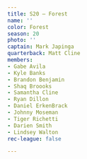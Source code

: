 ```yaml
---
title: S20 – Forest
name: ''
color: Forest
season: 20
photo: ''
captain: Mark Japinga
quarterback: Matt Cline
members:
- Gabe Avila
- Kyle Banks
- Brandon Benjamin
- Shaq Broooks
- Samantha Cline
- Ryan Dillon
- Daniel ErkenBrack
- Johnny Moseman
- Tiger Richetti
- Darien Smith
- Lindsey Walton
rec-league: false

---
```

